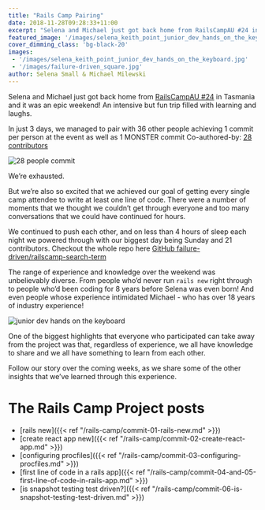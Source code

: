 ```yaml
---
title: "Rails Camp Pairing"
date: 2018-11-28T09:28:33+11:00
excerpt: "Selena and Michael just got back home from RailsCampAU #24 in Tasmania and it was an epic weekend!  An intensive but fun trip filled with learning and laughs."
featured_image: '/images/selena_keith_point_junior_dev_hands_on_the_keyboard.jpg'
cover_dimming_class: 'bg-black-20'
images:
 - '/images/selena_keith_point_junior_dev_hands_on_the_keyboard.jpg'
 - '/images/failure-driven_square.jpg'
author: Selena Small & Michael Milewski 
---
```


Selena and Michael just got back home from [RailsCampAU #24](https://railscamp24.wordpress.com/) in Tasmania and it was an epic weekend!  An intensive but fun trip filled with learning and laughs.

In just 3 days, we managed to pair with 36 other people achieving 1 commit per person at the event as well as 1 MONSTER commit Co-authored-by: [28 contributors](https://github.com/failure-driven/railscamp-search-term/commit/479aa0dfbe640d6cd59aad95c689c7936db27fe8)

![28 people commit](/images/28_people_commit.gif)

We’re exhausted.

But we’re also so excited that we achieved our goal of getting every single camp attendee to write at least one line of code. There were a number of moments that we thought we couldn’t get through everyone and too many conversations that we could have continued for hours.

We continued to push each other, and on less than 4 hours of sleep each night we powered through with our biggest day being Sunday and 21 contributors. Checkout the whole repo here [GitHub failure-driven/railscamp-search-term](https://github.com/failure-driven/railscamp-search-term)

The range of experience and knowledge over the weekend was unbelievably diverse. From people who’d never run `rails new` right through to people who’d been coding for 8 years before Selena was even born! And even people whose experience intimidated Michael - who has over 18 years of industry experience!

![junior dev hands on the keyboard](/images/selena_keith_point_junior_dev_hands_on_the_keyboard.jpg)

One of the biggest highlights that everyone who participated can take away from the project was that, regardless of experience, we all have knowledge to share and we all have something to learn from each other.

Follow our story over the coming weeks, as we share some of the other insights that we’ve learned through this experience.

# The Rails Camp Project posts

* [rails new]({{< ref "/rails-camp/commit-01-rails-new.md" >}})
* [create react app new]({{< ref "/rails-camp/commit-02-create-react-app.md" >}})
* [configuring procfiles]({{< ref "/rails-camp/commit-03-configuring-procfiles.md" >}})
* [first line of code in a rails app]({{< ref "/rails-camp/commit-04-and-05-first-line-of-code-in-rails-app.md" >}})
* [is snapshot testing test driven?]({{< ref "/rails-camp/commit-06-is-snapshot-testing-test-driven.md" >}})

